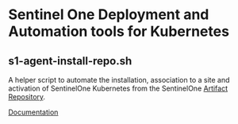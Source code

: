# Sentinel One Deployment and Automation tools for Kubernetes

## s1-agent-install-repo.sh

A helper script to automate the installation, association to a site and activation of SentinelOne Kubernetes from the SentinelOne [Artifact Repository](https://community.sentinelone.com/s/article/000008771).

[Documentation](README-install-repo.md)

